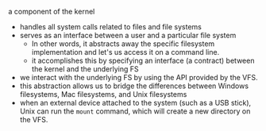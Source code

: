 
a component of the kernel
- handles all system calls related to files and file systems
- serves as an interface between a user and a particular file system
	- In other words, it abstracts away the specific filesystem implementation and let's us access it on a command line.
	- it accomplishes this by specifying an interface (a contract) between the kernel and the underlying FS
- we interact with the underlying FS by using the API provided by the VFS. 
- this abstraction allows us to bridge the differences between Windows filesystems, Mac filesystems, and Unix filesystems
- when an external device attached to the system (such as a USB stick), Unix can run the `mount` command, which will create a new directory on the VFS.
